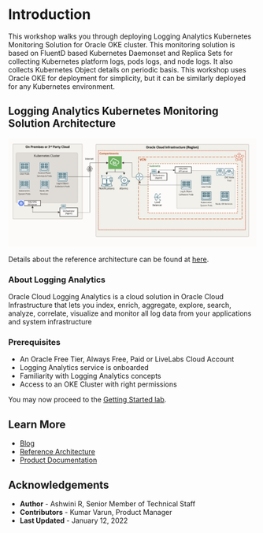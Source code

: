 
# Introduction

This workshop walks you through deploying Logging Analytics Kubernetes Monitoring Solution for Oracle OKE cluster. This monitoring solution is based on FluentD based Kubernetes Daemonset and Replica Sets for collecting Kubernetes platform logs, pods logs, and node logs. It also collects Kubernetes Object details on periodic basis. This workshop uses Oracle OKE for deployment for simplicity, but it can be similarly deployed for any Kubernetes environment.

## Logging Analytics Kubernetes Monitoring Solution Architecture


![Kubernetes Monitoring with Logging Analytics](images/k8s-monitoring-architecture.png "Logging Analytics Kubernetes Monitoring Architecture")

Details about the reference architecture can be found at [here](https://docs.oracle.com/solutions/?q=&cType=reference-architectures&sort=date-desc&lang=en).

### About Logging Analytics
Oracle Cloud Logging Analytics is a cloud solution in Oracle Cloud Infrastructure that lets you index, enrich, aggregate, explore, search, analyze, correlate, visualize and monitor all log data from your applications and system infrastructure

### Prerequisites

* An Oracle Free Tier, Always Free, Paid or LiveLabs Cloud Account
* Logging Analytics service is onboarded
* Familiarity with Logging Analytics concepts
* Access to an OKE Cluster with right permissions


You may now proceed to the [Getting Started lab](#next).

## Learn More

* [Blog](https://blogs.oracle.com)
* [Reference Architecture](ttps://docs.oracle.com/solutions/?q=&cType=reference-architectures&sort=date-desc&lang=en)
* [Product Documentation](https://docs.oracle.com/en-us/iaas/logging-analytics/index.html)

## Acknowledgements
* **Author** - Ashwini R, Senior Member of Technical Staff
* **Contributors** -  Kumar Varun, Product Manager
* **Last Updated** - January 12, 2022
